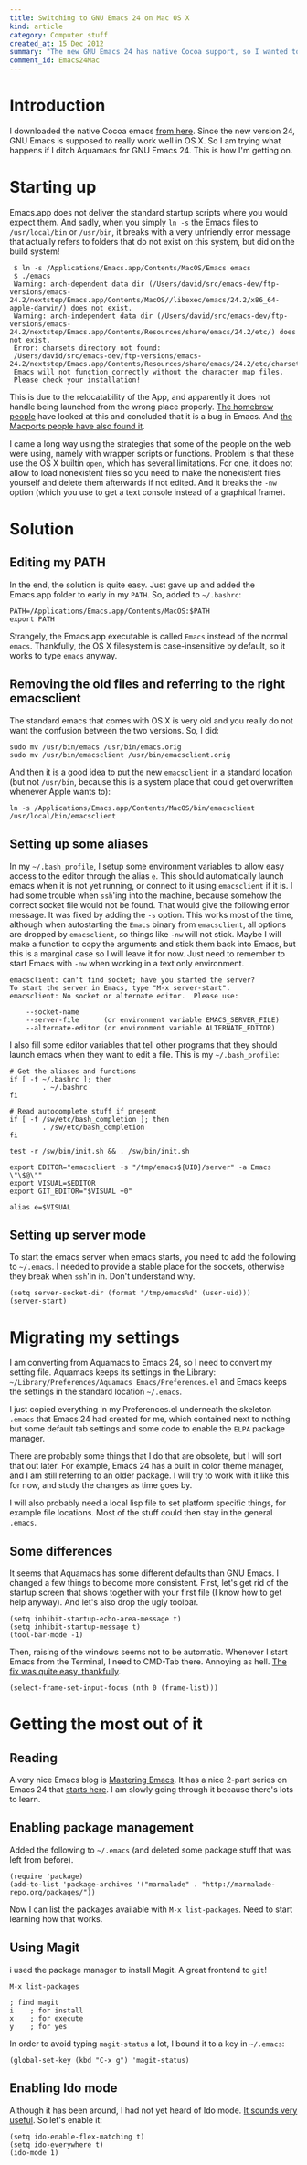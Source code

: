 ```yaml
--- 
title: Switching to GNU Emacs 24 on Mac OS X
kind: article
category: Computer stuff
created_at: 15 Dec 2012
summary: "The new GNU Emacs 24 has native Cocoa support, so I wanted to switch. Not completely trivial, but possible."
comment_id: Emacs24Mac
---
```

# Introduction

I downloaded the native Cocoa emacs [from here](http://emacsformacosx.com/). Since the new version 24, GNU Emacs is supposed to really work well in OS X. So I am trying what happens if I ditch Aquamacs for GNU Emacs 24. This is how I'm getting on.

# Starting up

Emacs.app does not deliver the standard startup scripts where you
would expect them. And sadly, when you simply `ln -s` the Emacs files
to `/usr/local/bin` or `/usr/bin`, it breaks with a very unfriendly
error message that actually refers to folders that do not exist on
this system, but did on the build system!

	 $ ln -s /Applications/Emacs.app/Contents/MacOS/Emacs emacs
	 $ ./emacs
	 Warning: arch-dependent data dir (/Users/david/src/emacs-dev/ftp-versions/emacs-24.2/nextstep/Emacs.app/Contents/MacOS//libexec/emacs/24.2/x86_64-apple-darwin/) does not exist.
	 Warning: arch-independent data dir (/Users/david/src/emacs-dev/ftp-versions/emacs-24.2/nextstep/Emacs.app/Contents/Resources/share/emacs/24.2/etc/) does not exist.
	 Error: charsets directory not found:
	 /Users/david/src/emacs-dev/ftp-versions/emacs-24.2/nextstep/Emacs.app/Contents/Resources/share/emacs/24.2/etc/charsets
	 Emacs will not function correctly without the character map files.
	 Please check your installation!

This is due to the relocatability of the App, and apparently it does
not handle being launched from the wrong place
properly. [The homebrew people](https://github.com/mxcl/homebrew/issues/6661)
have looked at this and concluded that it is a bug in Emacs. And
[the Macports people have also found it](http://trac.macports.org/ticket/36502). 

I came a long way using the strategies that some of the people on the
web were using, namely with wrapper scripts or functions. Problem is
that these use the OS X builtin `open`, which has several
limitations. For one, it does not allow to load nonexistent files so
you need to make the nonexistent files yourself and delete them
afterwards if not edited. And it breaks the `-nw` option (which you
use to get a text console instead of a graphical frame).

# Solution

## Editing my PATH

In the end, the solution is quite easy. Just gave up and added the
Emacs.app folder to early in my `PATH`. So, added to `~/.bashrc`:

    PATH=/Applications/Emacs.app/Contents/MacOS:$PATH
	export PATH

Strangely, the Emacs.app executable is called `Emacs` instead of the
normal `emacs`. Thankfully, the OS X filesystem is case-insensitive by
default, so it works to type `emacs` anyway.

## Removing the old files and referring to the right emacsclient

The standard emacs that comes with OS X is very old and you really do
not want the confusion between the two versions. So, I did:

    sudo mv /usr/bin/emacs /usr/bin/emacs.orig
	sudo mv /usr/bin/emacsclient /usr/bin/emacsclient.orig
	
And then it is a good idea to put the new `emacsclient` in a standard
location (but not `/usr/bin`, because this is a system place that
could get overwritten whenever Apple wants to):

    ln -s /Applications/Emacs.app/Contents/MacOS/bin/emacsclient /usr/local/bin/emacsclient
	
## Setting up some aliases

In my `~/.bash_profile`, I setup some environment variables to allow
easy access to the editor through the alias `e`. This should
automatically launch emacs when it is not yet running, or connect to
it using `emacsclient` if it is. I had some trouble when `ssh`'ing into the machine, because somehow the correct socket file would not be found. That would give the following error message. It was fixed by adding the `-s` option. This works most of the time, although when autostarting the `Emacs` binary from `emacsclient`, all options are dropped by `emacsclient`, so things like `-nw` will not stick. Maybe I will make a function to copy the arguments and stick them back into Emacs, but this is a marginal case so I will leave it for now. Just need to remember to start Emacs with `-nw` when working in a text only environment.

	emacsclient: can't find socket; have you started the server?
	To start the server in Emacs, type "M-x server-start".
	emacsclient: No socket or alternate editor.  Please use:

		--socket-name
		--server-file      (or environment variable EMACS_SERVER_FILE)
		--alternate-editor (or environment variable ALTERNATE_EDITOR)


I also fill some editor variables that tell other programs that they
should launch emacs when they want to edit a file. This is my
`~/.bash_profile`:

	# Get the aliases and functions
	if [ -f ~/.bashrc ]; then
			. ~/.bashrc
	fi

	# Read autocomplete stuff if present
	if [ -f /sw/etc/bash_completion ]; then
			. /sw/etc/bash_completion
	fi

	test -r /sw/bin/init.sh && . /sw/bin/init.sh

	export EDITOR="emacsclient -s "/tmp/emacs${UID}/server" -a Emacs \"\$@\""
	export VISUAL=$EDITOR
	export GIT_EDITOR="$VISUAL +0"

	alias e=$VISUAL


## Setting up server mode
	
To start the emacs server when emacs starts, you need to add the following to `~/.emacs`. I needed to provide a stable place for the sockets, otherwise they break when `ssh`'in in. Don't understand why.
	
	(setq server-socket-dir (format "/tmp/emacs%d" (user-uid))) 
    (server-start)

# Migrating my settings

I am converting from Aquamacs to Emacs 24, so I need to convert my setting file. Aquamacs keeps its settings in the Library: `~/Library/Preferences/Aquamacs Emacs/Preferences.el` and Emacs keeps the settings in the standard location `~/.emacs`. 

I just copied everything in my Preferences.el underneath the skeleton `.emacs` that Emacs 24 had created for me, which contained next to nothing but some default tab settings and some code to enable the `ELPA` package manager.

There are probably some things that I do that are obsolete, but I will sort that out later. For example, Emacs 24 has a built in color theme manager, and I am still referring to an older package. I will try to work with it like this for now, and study the changes as time goes by.

I will also probably need a local lisp file to set platform specific things, for example file locations. Most of the stuff could then stay in the general `.emacs`.

## Some differences

It seems that Aquamacs has some different defaults than GNU Emacs. I changed a few things to become more consistent. First, let's get rid of the startup screen that shows together with your first file (I know how to get help anyway). And let's also drop the ugly toolbar.

    (setq inhibit-startup-echo-area-message t)
	(setq inhibit-startup-message t)
	(tool-bar-mode -1)
	
	
Then, raising of the windows seems not to be automatic. Whenever I start Emacs from the Terminal, I need to CMD-Tab there. Annoying as hell. [The fix was quite easy, thankfully](http://stackoverflow.com/questions/945709/emacs-23-os-x-multi-tty-and-emacsclient). 

    (select-frame-set-input-focus (nth 0 (frame-list)))
	
# Getting the most out of it


## Reading 

A very nice Emacs blog is [Mastering Emacs](http://www.masteringemacs.org/). It has a nice 2-part series on Emacs 24 that [starts here](http://www.masteringemacs.org/articles/2011/12/06/what-is-new-in-emacs-24-part-1/). I am slowly going through it because there's lots to learn.

## Enabling package management

Added the following to `~/.emacs` (and deleted some package stuff that was left from before).

	(require 'package)
	(add-to-list 'package-archives '("marmalade" . "http://marmalade-repo.org/packages/"))
	
Now I can list the packages available with `M-x list-packages`. Need to start learning how that works.

## Using Magit

i used the package manager to install Magit. A great frontend to `git`!

    M-x list-packages
	
	; find magit
	i    ; for install
	x    ; for execute
	y    ; for yes
	
In order to avoid typing `magit-status` a lot, I bound it to a key in `~/.emacs`:

    (global-set-key (kbd "C-x g") 'magit-status)
	
	
## Enabling Ido mode

Although it has been around, I had not yet heard of Ido mode. [It sounds very useful](http://www.masteringemacs.org/articles/2010/10/10/introduction-to-ido-mode/). So let's enable it:

    (setq ido-enable-flex-matching t)
    (setq ido-everywhere t)
	(ido-mode 1)
	
